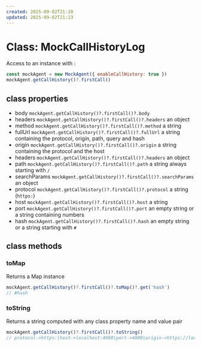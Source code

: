 ```yaml
---
created: 2025-09-02T21:20
updated: 2025-09-02T21:23
---
```

# Class: MockCallHistoryLog

Access to an instance with :

```js
const mockAgent = new MockAgent({ enableCallHistory: true })
mockAgent.getCallHistory()?.firstCall()
```

## class properties

- body `mockAgent.getCallHistory()?.firstCall()?.body`
- headers `mockAgent.getCallHistory()?.firstCall()?.headers` an object
- method `mockAgent.getCallHistory()?.firstCall()?.method` a string
- fullUrl `mockAgent.getCallHistory()?.firstCall()?.fullUrl` a string containing the protocol, origin, path, query and hash
- origin `mockAgent.getCallHistory()?.firstCall()?.origin` a string containing the protocol and the host
- headers `mockAgent.getCallHistory()?.firstCall()?.headers` an object
- path `mockAgent.getCallHistory()?.firstCall()?.path` a string always starting with `/`
- searchParams `mockAgent.getCallHistory()?.firstCall()?.searchParams` an object
- protocol `mockAgent.getCallHistory()?.firstCall()?.protocol` a string (`https:`)
- host `mockAgent.getCallHistory()?.firstCall()?.host` a string
- port `mockAgent.getCallHistory()?.firstCall()?.port` an empty string or a string containing numbers
- hash `mockAgent.getCallHistory()?.firstCall()?.hash` an empty string or a string starting with `#`

## class methods

### toMap

Returns a Map instance

```js
mockAgent.getCallHistory()?.firstCall()?.toMap()?.get('hash')
// #hash
```

### toString

Returns a string computed with any class property name and value pair

```js
mockAgent.getCallHistory()?.firstCall()?.toString()
// protocol->https:|host->localhost:4000|port->4000|origin->https://localhost:4000|path->/endpoint|hash->#here|searchParams->{"query":"value"}|fullUrl->https://localhost:4000/endpoint?query=value#here|method->PUT|body->"{ "data": "hello" }"|headers->{"content-type":"application/json"}
```
